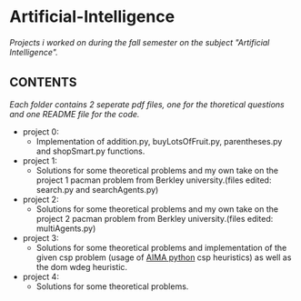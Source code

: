 # Artificial-Intelligence
###### Projects i worked on during the fall semester on the subject "Artificial Intelligence".

## CONTENTS

*Each folder contains 2 seperate pdf files, one for the thoretical questions and one README file for the code.*

- project 0:
    * Implementation of addition.py, buyLotsOfFruit.py, parentheses.py and shopSmart.py functions.
- project 1:
    * Solutions for some theoretical problems and my own take on the project 1 pacman problem from  Berkley university.(files edited: search.py and searchAgents.py)
- project 2:
    * Solutions for some theoretical problems and my own take on the project 2 pacman problem from Berkley university.(files edited: multiAgents.py)
- project 3:
    * Solutions for some theoretical problems and implementation of the given csp problem (usage of  [AIMA python](https://github.com/aimacode/aima-python/blob/master/csp.py) csp heuristics) as well as the dom wdeg heuristic.
- project 4:
    * Solutions for some theoretical problems.